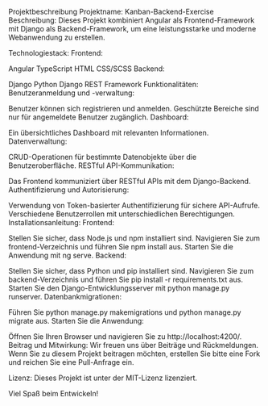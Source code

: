 Projektbeschreibung
Projektname: Kanban-Backend-Exercise
Beschreibung:
Dieses Projekt kombiniert Angular als Frontend-Framework mit Django als Backend-Framework, um eine leistungsstarke und moderne Webanwendung zu erstellen.

Technologiestack:
Frontend:

Angular
TypeScript
HTML
CSS/SCSS
Backend:

Django
Python
Django REST Framework
Funktionalitäten:
Benutzeranmeldung und -verwaltung:

Benutzer können sich registrieren und anmelden.
Geschützte Bereiche sind nur für angemeldete Benutzer zugänglich.
Dashboard:

Ein übersichtliches Dashboard mit relevanten Informationen.
Datenverwaltung:

CRUD-Operationen für bestimmte Datenobjekte über die Benutzeroberfläche.
RESTful API-Kommunikation:

Das Frontend kommuniziert über RESTful APIs mit dem Django-Backend.
Authentifizierung und Autorisierung:

Verwendung von Token-basierter Authentifizierung für sichere API-Aufrufe.
Verschiedene Benutzerrollen mit unterschiedlichen Berechtigungen.
Installationsanleitung:
Frontend:

Stellen Sie sicher, dass Node.js und npm installiert sind.
Navigieren Sie zum frontend-Verzeichnis und führen Sie npm install aus.
Starten Sie die Anwendung mit ng serve.
Backend:

Stellen Sie sicher, dass Python und pip installiert sind.
Navigieren Sie zum backend-Verzeichnis und führen Sie pip install -r requirements.txt aus.
Starten Sie den Django-Entwicklungsserver mit python manage.py runserver.
Datenbankmigrationen:

Führen Sie python manage.py makemigrations und python manage.py migrate aus.
Starten Sie die Anwendung:

Öffnen Sie Ihren Browser und navigieren Sie zu http://localhost:4200/.
Beitrag und Mitwirkung:
Wir freuen uns über Beiträge und Rückmeldungen. Wenn Sie zu diesem Projekt beitragen möchten, erstellen Sie bitte eine Fork und reichen Sie eine Pull-Anfrage ein.

Lizenz:
Dieses Projekt ist unter der MIT-Lizenz lizenziert.

Viel Spaß beim Entwickeln!

